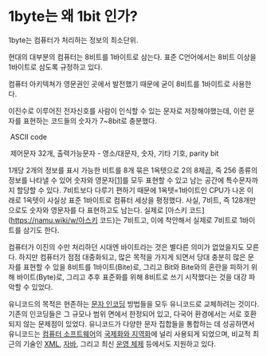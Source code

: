 # 1byte는 왜 1bit 인가?



1byte는 컴퓨터가 처리하는 정보의 최소단위.

현대의 대부분의 컴퓨터는 8비트를 1바이트로 삼는다. 표준 C언어에서는 8비트 이상을 1바이트로 삼도록 규정하고 있다.

컴퓨터 아키텍쳐가 영문권인 곳에서 발전했기 때문에 굳이 8비트를 1바이트로 사용한다.

이진수로 이루어진 전자신호를 사람이 인식할 수 있는 문자로 저장해야했는데, 이런 문자를 표현하는 코드들의 숫자가 7~8bit로 충분했다.

​	ASCII code 

​	제어문자 32개, 출력가능문자 - 영소/대문자, 숫자, 기타 기호, parity bit

1개당 2개의 정보를 표시 가능한 비트를 8개 묶은 1옥텟으로 2의 8제곱, 즉 256 종류의 정보를 나타낼 수 있어 숫자와 영문자[[1\]](https://namu.wiki/w/바이트#fn-1)를 모두 표현할 수 있고 남는 공간에 특수문자까지 할당할 수 있다. 7비트보다 다루기 편하기 때문에 1옥텟=1바이트인 CPU가 나온 이래로 1옥텟이 사실상 표준 1바이트로 컴퓨터 세상을 평정했다. 사실, 7비트, 즉 128개만으로도 숫자와 영문자를 다 표현하고도 남는다. 실제로 [아스키 코드](https://namu.wiki/w/아스키 코드)는 7비트고, 이에 착안해서 실제로 7비트로 1바이트를 삼기도 한다.

컴퓨터가 이진의 수만 처리하던 시대엔 바이트라는 것은 별다른 의미가 없었을지도 모른다. 하지만 컴퓨터가 점점 대중화되고, 많은 목적을 가지게 되면서 당대 충분히 많은 문자를 표현할 수 있을 8비트를 1바이트(Bite)로, 그리고 Bit와 Bite와의 혼란을 피하기 위해 바이트(Byte)로, 그리고 추후 표준화를 위해 8비트로 쓰기 시작했다는 것을 대강 파악할 수 있었다.



유니코드의 목적은 현존하는 [문자 인코딩](https://ko.wikipedia.org/wiki/문자_인코딩) 방법들을 모두 유니코드로 교체하려는 것이다. 기존의 인코딩들은 그 규모나 범위 면에서 한정되어 있고, 다국어 환경에서는 서로 호환되지 않는 문제점이 있었다. 유니코드가 다양한 문자 집합들을 통합하는 데 성공하면서 유니코드는 [컴퓨터 소프트웨어](https://ko.wikipedia.org/wiki/컴퓨터_소프트웨어)의 [국제화와 지역화](https://ko.wikipedia.org/wiki/국제화와_지역화)에 널리 사용되게 되었으며, 비교적 최근의 기술인 [XML](https://ko.wikipedia.org/wiki/XML), [자바](https://ko.wikipedia.org/wiki/자바_(프로그래밍_언어)), 그리고 최신 [운영 체제](https://ko.wikipedia.org/wiki/운영_체제) 등에서도 지원하고 있다.


